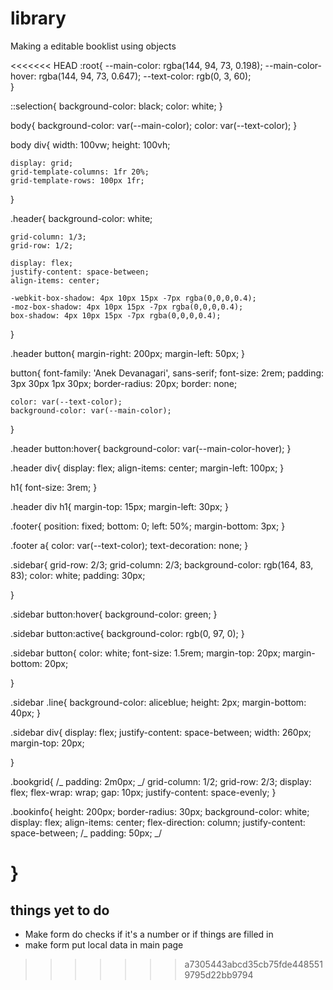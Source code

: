 # library

Making a editable booklist using objects

<<<<<<< HEAD
:root{
--main-color: rgba(144, 94, 73, 0.198);
--main-color-hover: rgba(144, 94, 73, 0.647);
--text-color: rgb(0, 3, 60);  
}

::selection{
background-color: black;
color: white;
}

body{
background-color: var(--main-color);
color: var(--text-color);
}

body div{
width: 100vw;
height: 100vh;

    display: grid;
    grid-template-columns: 1fr 20%;
    grid-template-rows: 100px 1fr;

}

.header{
background-color: white;

    grid-column: 1/3;
    grid-row: 1/2;

    display: flex;
    justify-content: space-between;
    align-items: center;

    -webkit-box-shadow: 4px 10px 15px -7px rgba(0,0,0,0.4);
    -moz-box-shadow: 4px 10px 15px -7px rgba(0,0,0,0.4);
    box-shadow: 4px 10px 15px -7px rgba(0,0,0,0.4);

}

.header button{
margin-right: 200px;
margin-left: 50px;
}

button{
font-family: 'Anek Devanagari', sans-serif;
font-size: 2rem;
padding: 3px 30px 1px 30px;
border-radius: 20px;
border: none;

    color: var(--text-color);
    background-color: var(--main-color);

}

.header button:hover{
background-color: var(--main-color-hover);
}

.header div{
display: flex;
align-items: center;
margin-left: 100px;
}

h1{
font-size: 3rem;
}

.header div h1{
margin-top: 15px;
margin-left: 30px;
}

.footer{
position: fixed;
bottom: 0;
left: 50%;
margin-bottom: 3px;
}

.footer a{
color: var(--text-color);
text-decoration: none;
}

.sidebar{
grid-row: 2/3;
grid-column: 2/3;
background-color: rgb(164, 83, 83);
color: white;
padding: 30px;

}

.sidebar button:hover{
background-color: green;
}

.sidebar button:active{
background-color: rgb(0, 97, 0);
}

.sidebar button{
color: white;
font-size: 1.5rem;
margin-top: 20px;
margin-bottom: 20px;

}

.sidebar .line{
background-color: aliceblue;
height: 2px;
margin-bottom: 40px;
}

.sidebar div{
display: flex;
justify-content: space-between;
width: 260px;
margin-top: 20px;

}

.bookgrid{
/_ padding: 2m0px; _/
grid-column: 1/2;
grid-row: 2/3;
display: flex;
flex-wrap: wrap;
gap: 10px;
justify-content: space-evenly;
}

.bookinfo{
height: 200px;
border-radius: 30px;
background-color: white;
display: flex;
align-items: center;
flex-direction: column;
justify-content: space-between;
/_ padding: 50px; _/

}
=======

## things yet to do
- Make form do checks if it's a number or if things are filled in
- make form put local data in main page
>>>>>>> a7305443abcd35cb75fde4485519795d22bb9794
